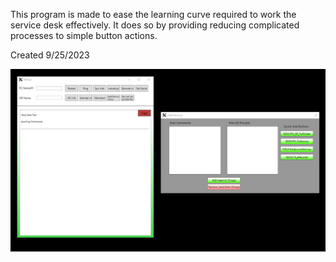 This program is made to ease the learning curve required to work the service desk effectively.
It does so by providing reducing complicated processes to simple button actions.

Created 9/25/2023

<img src="Screenshot 2023-11-06 071837.png" width="700"/>
